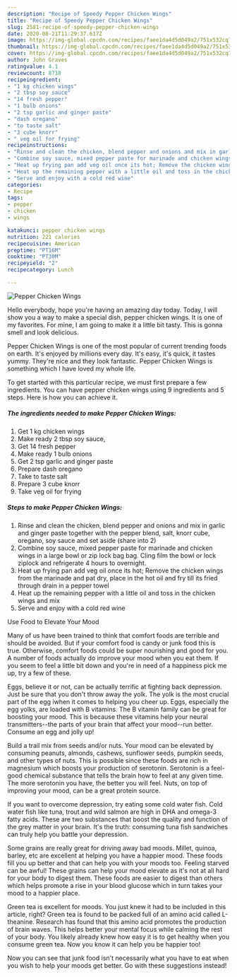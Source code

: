 ```yaml
---
description: "Recipe of Speedy Pepper Chicken Wings"
title: "Recipe of Speedy Pepper Chicken Wings"
slug: 2581-recipe-of-speedy-pepper-chicken-wings
date: 2020-08-21T11:29:37.617Z
image: https://img-global.cpcdn.com/recipes/faee1da4d5d049a2/751x532cq70/pepper-chicken-wings-recipe-main-photo.jpg
thumbnail: https://img-global.cpcdn.com/recipes/faee1da4d5d049a2/751x532cq70/pepper-chicken-wings-recipe-main-photo.jpg
cover: https://img-global.cpcdn.com/recipes/faee1da4d5d049a2/751x532cq70/pepper-chicken-wings-recipe-main-photo.jpg
author: John Graves
ratingvalue: 4.1
reviewcount: 8718
recipeingredient:
- "1 kg chicken wings"
- "2 tbsp soy sauce"
- "14 fresh pepper"
- "1 bulb onions"
- "2 tsp garlic and ginger paste"
- "dash oregano"
- "to taste salt"
- "3 cube knorr"
- " veg oil for frying"
recipeinstructions:
- "Rinse and clean the chicken, blend pepper and onions and mix in garlic and ginger paste together with the pepper blend, salt, knorr cube, oregano, soy sauce and set aside (share into 2)"
- "Combine soy sauce, mixed pepper paste for marinade and chicken wings in a large bowl or zip lock bag bag. Cling film the bowl or lock ziplock and refrigerate 4 hours to overnight."
- "Heat up frying pan add veg oil once its hot; Remove the chicken wings from the marinade and pat dry, place in the hot oil and fry till its fried through drain in a pepper towel"
- "Heat up the remaining pepper with a little oil and toss in the chicken wings and mix"
- "Serve and enjoy with a cold red wine"
categories:
- Recipe
tags:
- pepper
- chicken
- wings

katakunci: pepper chicken wings 
nutrition: 221 calories
recipecuisine: American
preptime: "PT16M"
cooktime: "PT30M"
recipeyield: "2"
recipecategory: Lunch

---
```



![Pepper Chicken Wings](https://img-global.cpcdn.com/recipes/faee1da4d5d049a2/751x532cq70/pepper-chicken-wings-recipe-main-photo.jpg)

Hello everybody, hope you're having an amazing day today. Today, I will show you a way to make a special dish, pepper chicken wings. It is one of my favorites. For mine, I am going to make it a little bit tasty. This is gonna smell and look delicious.

Pepper Chicken Wings is one of the most popular of current trending foods on earth. It's enjoyed by millions every day. It's easy, it's quick, it tastes yummy. They're nice and they look fantastic. Pepper Chicken Wings is something which I have loved my whole life.




To get started with this particular recipe, we must first prepare a few ingredients. You can have pepper chicken wings using 9 ingredients and 5 steps. Here is how you can achieve it.

<!--inarticleads1-->

##### The ingredients needed to make Pepper Chicken Wings:

1. Get 1 kg chicken wings
1. Make ready 2 tbsp soy sauce,
1. Get 14 fresh pepper
1. Make ready 1 bulb onions
1. Get 2 tsp garlic and ginger paste
1. Prepare dash oregano
1. Take to taste salt
1. Prepare 3 cube knorr
1. Take  veg oil for frying




<!--inarticleads2-->

##### Steps to make Pepper Chicken Wings:

1. Rinse and clean the chicken, blend pepper and onions and mix in garlic and ginger paste together with the pepper blend, salt, knorr cube, oregano, soy sauce and set aside (share into 2)
1. Combine soy sauce, mixed pepper paste for marinade and chicken wings in a large bowl or zip lock bag bag. Cling film the bowl or lock ziplock and refrigerate 4 hours to overnight.
1. Heat up frying pan add veg oil once its hot; Remove the chicken wings from the marinade and pat dry, place in the hot oil and fry till its fried through drain in a pepper towel
1. Heat up the remaining pepper with a little oil and toss in the chicken wings and mix
1. Serve and enjoy with a cold red wine




Use Food to Elevate Your Mood


Many of us have been trained to think that comfort foods are terrible and should be avoided. But if your comfort food is candy or junk food this is true. Otherwise, comfort foods could be super nourishing and good for you. A number of foods actually do improve your mood when you eat them. If you seem to feel a little bit down and you're in need of a happiness pick me up, try a few of these.

Eggs, believe it or not, can be actually terrific at fighting back depression. Just be sure that you don't throw away the yolk. The yolk is the most crucial part of the egg iwhen it comes to helping you cheer up. Eggs, especially the egg yolks, are loaded with B vitamins. The B vitamin family can be great for boosting your mood. This is because these vitamins help your neural transmitters--the parts of your brain that affect your mood--run better. Consume an egg and jolly up!

Build a trail mix from seeds and/or nuts. Your mood can be elevated by consuming peanuts, almonds, cashews, sunflower seeds, pumpkin seeds, and other types of nuts. This is possible since these foods are rich in magnesium which boosts your production of serotonin. Serotonin is a feel-good chemical substance that tells the brain how to feel at any given time. The more serotonin you have, the better you will feel. Nuts, on top of improving your mood, can be a great protein source.

If you want to overcome depression, try eating some cold water fish. Cold water fish like tuna, trout and wild salmon are high in DHA and omega-3 fatty acids. These are two substances that boost the quality and function of the grey matter in your brain. It's the truth: consuming tuna fish sandwiches can truly help you battle your depression. 

Some grains are really great for driving away bad moods. Millet, quinoa, barley, etc are excellent at helping you have a happier mood. These foods fill you up better and that can help you with your moods too. Feeling starved can be awful! These grains can help your mood elevate as it's not at all hard for your body to digest them. These foods are easier to digest than others which helps promote a rise in your blood glucose which in turn takes your mood to a happier place.

Green tea is excellent for moods. You just knew it had to be included in this article, right? Green tea is found to be packed full of an amino acid called L-theanine. Research has found that this amino acid promotes the production of brain waves. This helps better your mental focus while calming the rest of your body. You likely already knew how easy it is to get healthy when you consume green tea. Now you know it can help you be happier too!

Now you can see that junk food isn't necessarily what you have to eat when you wish to help your moods get better. Go  with  these suggestions  instead!

